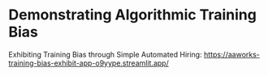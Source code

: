 # Demonstrating Algorithmic Training Bias
Exhibiting Training Bias through Simple Automated Hiring: https://aaworks-training-bias-exhibit-app-o9yype.streamlit.app/
